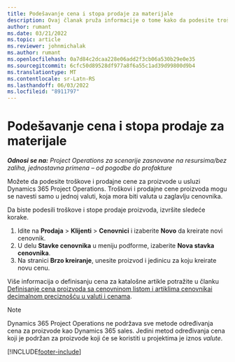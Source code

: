 ```yaml
---
title: Podešavanje cena i stopa prodaje za materijale
description: Ovaj članak pruža informacije o tome kako da podesite troškove i prodajne stope za materijale koji se koriste na projektima.
author: rumant
ms.date: 03/21/2022
ms.topic: article
ms.reviewer: johnmichalak
ms.author: rumant
ms.openlocfilehash: 0a7d84c2dcaa228e06add2f3cb06a530b29e0e35
ms.sourcegitcommit: 6cfc50d89528df977a8f6a55c1ad39d99800d9b4
ms.translationtype: MT
ms.contentlocale: sr-Latn-RS
ms.lasthandoff: 06/03/2022
ms.locfileid: "8911797"
---
```

# <a name="set-up-cost-and-sales-rates-for-materials"></a>Podešavanje cena i stopa prodaje za materijale

_**Odnosi se na:** Project Operations za scenarije zasnovane na resursima/bez zaliha, jednostavna primena – od pogodbe do profakture_

Možete da podesite troškove i prodajne cene za proizvode u usluzi Dynamics 365 Project Operations. Troškovi i prodajne cene proizvoda mogu se navesti samo u jednoj valuti, koja mora biti valuta u zaglavlju cenovnika.

Da biste podesili troškove i stope prodaje proizvoda, izvršite sledeće korake. 

1. Idite na **Prodaja** > **Klijenti** > **Cenovnici** i izaberite **Novo** da kreirate novi cenovnik. 
2. U delu **Stavke cenovnika** u meniju podforme, izaberite **Nova stavka cenovnika**. 
3. Na stranici **Brzo kreiranje**, unesite proizvod i jedinicu za koju kreirate novu cenu.

Više informacija o definisanju cena za katalošne artikle potražite u članku [Definisanje cena proizvoda sa cenovninom listom i artiklima cenovnika](/dynamics365/sales/create-price-lists-price-list-items-define-pricing-products)[i decimalnom preciznošću u valuti i cenama](/dynamics365/sales/decimal-precision-currency-pricing).
> [!NOTE]
> Dynamics 365 Project Operations ne podržava sve metode određivanja cena za proizvode kao Dynamics 365 sales. Jedini metod određivanja cena koji je podržan za proizvode koji će se koristiti u projektima je iznos *valute*.


[!INCLUDE[footer-include](../includes/footer-banner.md)]
